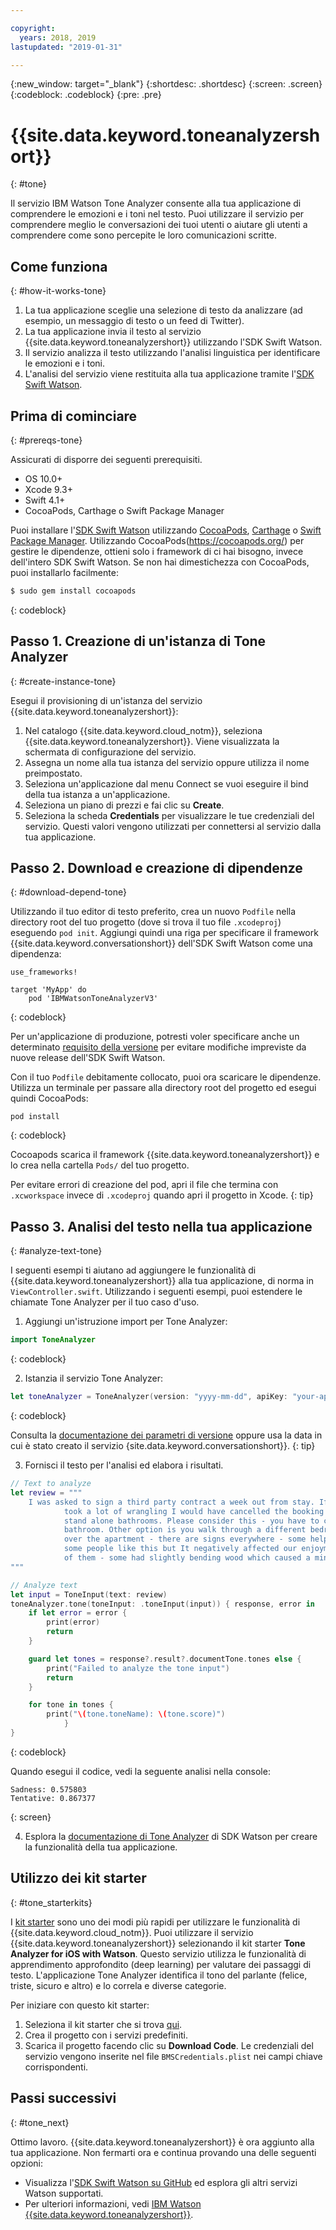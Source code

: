 ```yaml
---

copyright:
  years: 2018, 2019
lastupdated: "2019-01-31"

---
```


{:new_window: target="_blank"}
{:shortdesc: .shortdesc}
{:screen: .screen}
{:codeblock: .codeblock}
{:pre: .pre}

# {{site.data.keyword.toneanalyzershort}}
{: #tone}

Il servizio IBM Watson Tone Analyzer consente alla tua applicazione di comprendere le emozioni e i toni nel testo. Puoi utilizzare il servizio per comprendere meglio le conversazioni dei tuoi utenti o aiutare gli utenti a comprendere come sono percepite le loro comunicazioni scritte.

## Come funziona
{: #how-it-works-tone}

1. La tua applicazione sceglie una selezione di testo da analizzare (ad esempio, un messaggio di testo o un feed di Twitter).
2. La tua applicazione invia il testo al servizio {{site.data.keyword.toneanalyzershort}} utilizzando l'SDK Swift Watson.
3. Il servizio analizza il testo utilizzando l'analisi linguistica per identificare le emozioni e i toni.
4. L'analisi del servizio viene restituita alla tua applicazione tramite l'[SDK Swift Watson](https://github.com/watson-developer-cloud/swift-sdk).

## Prima di cominciare
{: #prereqs-tone}

Assicurati di disporre dei seguenti prerequisiti.

* OS 10.0+
* Xcode 9.3+
* Swift 4.1+
* CocoaPods, Carthage o Swift Package Manager

Puoi installare l'[SDK Swift Watson](https://github.com/watson-developer-cloud/swift-sdk) utilizzando [CocoaPods](https://github.com/watson-developer-cloud/swift-sdk#cocoapods), [Carthage](https://github.com/watson-developer-cloud/swift-sdk#carthage) o [Swift Package Manager](https://github.com/watson-developer-cloud/swift-sdk#swift-package-manager). Utilizzando CocoaPods(https://cocoapods.org/) per gestire le dipendenze, ottieni solo i framework di ci hai bisogno, invece dell'intero SDK Swift Watson. Se non hai dimestichezza con CocoaPods, puoi installarlo facilmente:

```bash
$ sudo gem install cocoapods
```
{: codeblock}

## Passo 1. Creazione di un'istanza di Tone Analyzer
{: #create-instance-tone}

Esegui il provisioning di un'istanza del servizio {{site.data.keyword.toneanalyzershort}}:

1. Nel catalogo {{site.data.keyword.cloud_notm}}, seleziona {{site.data.keyword.toneanalyzershort}}. Viene visualizzata la schermata di configurazione del servizio.
2. Assegna un nome alla tua istanza del servizio oppure utilizza il nome preimpostato.
3. Seleziona un'applicazione dal menu Connect se vuoi eseguire il bind della tua istanza a un'applicazione.
4. Seleziona un piano di prezzi e fai clic su **Create**.
5. Seleziona la scheda **Credentials** per visualizzare le tue credenziali del servizio. Questi valori vengono utilizzati per connettersi al servizio dalla tua applicazione.

## Passo 2. Download e creazione di dipendenze
{: #download-depend-tone}

Utilizzando il tuo editor di testo preferito, crea un nuovo `Podfile` nella directory root del tuo progetto (dove si trova il tuo file `.xcodeproj`) eseguendo `pod init`. Aggiungi quindi una riga per specificare il framework {{site.data.keyword.conversationshort}} dell'SDK Swift Watson come una dipendenza:

```pod
use_frameworks!

target 'MyApp' do
    pod 'IBMWatsonToneAnalyzerV3'
```
{: codeblock}

Per un'applicazione di produzione, potresti voler specificare anche un determinato [requisito della versione](https://guides.cocoapods.org/using/the-podfile.html#specifying-pod-versions) per evitare modifiche impreviste da nuove release dell'SDK Swift Watson.

Con il tuo `Podfile` debitamente collocato, puoi ora scaricare le dipendenze. Utilizza un terminale per passare alla directory root del progetto ed esegui quindi CocoaPods:

```console
pod install
```
{: codeblock}

Cocoapods scarica il framework {{site.data.keyword.toneanalyzershort}} e lo crea nella cartella `Pods/` del tuo progetto.

Per evitare errori di creazione del pod, apri il file che termina con `.xcworkspace` invece di `.xcodeproj` quando apri il progetto in Xcode.
{: tip}

## Passo 3. Analisi del testo nella tua applicazione
{: #analyze-text-tone}

I seguenti esempi ti aiutano ad aggiungere le funzionalità di {{site.data.keyword.toneanalyzershort}} alla tua applicazione, di norma in `ViewController.swift`. Utilizzando i seguenti esempi, puoi estendere le chiamate Tone Analyzer per il tuo caso d'uso.

1. Aggiungi un'istruzione import per Tone Analyzer:
  ```swift
  import ToneAnalyzer
  ```
  {: codeblock}

2. Istanzia il servizio Tone Analyzer:
  ```swift
  let toneAnalyzer = ToneAnalyzer(version: "yyyy-mm-dd", apiKey: "your-api-key-here")
  ```
  {: codeblock}

  Consulta la [documentazione dei parametri di versione](https://cloud.ibm.com/apidocs/tone-analyzer#versioning) oppure usa la data in cui è stato creato il servizio {site.data.keyword.conversationshort}}.
  {: tip}

3. Fornisci il testo per l'analisi ed elabora i risultati.
  ```swift
  // Text to analyze
  let review = """
      I was asked to sign a third party contract a week out from stay. If it wasn't an 8 person group that
              took a lot of wrangling I would have cancelled the booking straight away. Bathrooms - there are no
              stand alone bathrooms. Please consider this - you have to clear out the main bedroom to use that
              bathroom. Other option is you walk through a different bedroom to get to its en-suite. Signs all
              over the apartment - there are signs everywhere - some helpful - some telling you rules. Perhaps
              some people like this but It negatively affected our enjoyment of the accommodation. Stairs - lots
              of them - some had slightly bending wood which caused a minor injury.
  """

  // Analyze text
  let input = ToneInput(text: review)
  toneAnalyzer.tone(toneInput: .toneInput(input)) { response, error in
      if let error = error {
          print(error)
          return
      }

      guard let tones = response?.result?.documentTone.tones else {
          print("Failed to analyze the tone input")
          return
      }

      for tone in tones {
          print("\(tone.toneName): \(tone.score)")
              }
  }
  ```
  {: codeblock}

  Quando esegui il codice, vedi la seguente analisi nella console:
  ```
  Sadness: 0.575803
Tentative: 0.867377
  ```
  {: screen}

4. Esplora la [documentazione di Tone Analyzer](https://watson-developer-cloud.github.io/swift-sdk/services/ToneAnalyzerV3/index.html) di SDK Watson per creare la funzionalità della tua applicazione.

## Utilizzo dei kit starter
{: #tone_starterkits}

I [kit starter](https://cloud.ibm.com/developer/appledevelopment/starter-kits) sono uno dei modi più rapidi per utilizzare le funzionalità di {{site.data.keyword.cloud_notm}}. Puoi utilizzare il servizio {{site.data.keyword.toneanalyzershort}} selezionando il kit starter **Tone Analyzer for iOS with Watson**. Questo servizio utilizza le funzionalità di apprendimento approfondito (deep learning) per valutare dei passaggi di testo. L'applicazione Tone Analyzer identifica il tono del parlante (felice, triste, sicuro e altro) e lo correla e diverse categorie.

Per iniziare con questo kit starter:

1. Seleziona il kit starter che si trova [qui](https://cloud.ibm.com/developer/appledevelopment/starter-kits/tone-analyzer-for-ios-with-watson).
2. Crea il progetto con i servizi predefiniti.
3. Scarica il progetto facendo clic su **Download Code**. Le credenziali del servizio vengono inserite nel file `BMSCredentials.plist` nei campi chiave corrispondenti.

## Passi successivi
{: #tone_next}

Ottimo lavoro. {{site.data.keyword.toneanalyzershort}} è ora aggiunto alla tua applicazione. Non fermarti ora e continua provando una delle seguenti opzioni:

* Visualizza l'[SDK Swift Watson su GitHub](https://github.com/watson-developer-cloud/swift-sdk) ed esplora gli altri servizi Watson supportati.
* Per ulteriori informazioni, vedi [IBM Watson {{site.data.keyword.toneanalyzershort}}](https://www.ibm.com/watson/services/tone-analyzer/).
